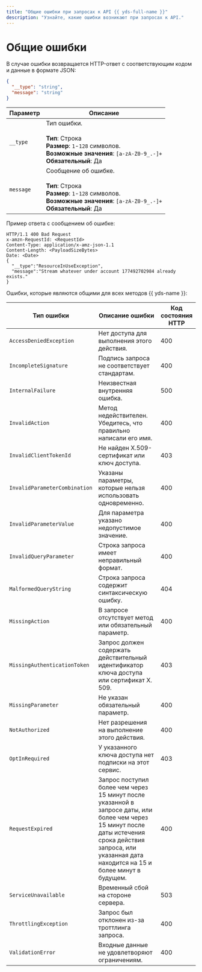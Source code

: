 ```yaml
---
title: "Общие ошибки при запросах к API {{ yds-full-name }}"
description: "Узнайте, какие ошибки возникают при запросах к API." 
---
```


# Общие ошибки

В случае ошибки возвращается HTTP-ответ с соответствующим кодом и данные в формате JSON:

```json
{
  "__type": "string",
  "message": "string"
}
```

Параметр | Описание
----- | -----
`__type` | Тип ошибки.<br/><br/>**Тип**: Строка<br/>**Размер**: `1`-`128` символов.<br/>**Возможные значения**: `[a-zA-Z0-9_.-]+`<br/>**Обязательный**: Да
`message` | Сообщение об ошибке.<br/><br/>**Тип**: Строка<br/>**Размер**: `1`-`128` символов.<br/>**Возможные значения**: `[a-zA-Z0-9_.-]+`<br/>**Обязательный**: Да

Пример ответа с сообщением об ошибке:

```http
HTTP/1.1 400 Bad Request
x-amzn-RequestId: <RequestId>
Content-Type: application/x-amz-json-1.1
Content-Length: <PayloadSizeBytes>
Date: <Date> 
{
  "__type":"ResourceInUseException",
  "message":"Stream whatever under account 177492702984 already exists."
}
```

Ошибки, которые являются общими для всех методов {{ yds-name }}:

Тип ошибки | Описание ошибки | Код состояния HTTP
----- | ----- | -----
`AccessDeniedException` | Нет доступа для выполнения этого действия. | 400
`IncompleteSignature` | Подпись запроса не соответствует стандартам. | 400
`InternalFailure` | Неизвестная внутренняя ошибка. | 500
`InvalidAction` | Метод недействителен. Убедитесь, что правильно написали его имя. | 400
`InvalidClientTokenId` | Не найден X.509-сертификат или ключ доступа. | 403
`InvalidParameterCombination` | Указаны параметры, которые нельзя использовать одновременно. | 400
`InvalidParameterValue` | Для параметра указано недопустимое значение. | 400
`InvalidQueryParameter` | Строка запроса имеет неправильный формат. | 400
`MalformedQueryString` | Строка запроса содержит синтаксическую ошибку. | 404
`MissingAction` | В запросе отсутствует метод или обязательный параметр. | 400
`MissingAuthenticationToken` | Запрос должен содержать действительный идентификатор ключа доступа или сертификат X. 509. | 403
`MissingParameter` | Не указан обязательный параметр. | 400
`NotAuthorized` | Нет разрешения на выполнение этого действия. | 400
`OptInRequired` | У указанного ключа доступа нет подписки на этот сервис. | 403
`RequestExpired` | Запрос поступил более чем через 15 минут после указанной в запросе даты, или более чем через 15 минут после даты истечения срока действия запроса, или указанная дата находится на 15 и более минут в будущем. | 400
`ServiceUnavailable` | Временный сбой на стороне сервера. | 503
`ThrottlingException` | Запрос был отклонен из-за троттлинга запроса. | 400
`ValidationError` | Входные данные не удовлетворяют ограничениям. | 400
